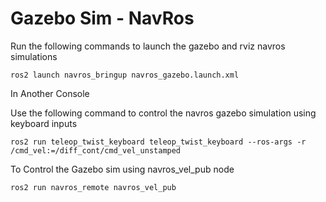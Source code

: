 # Gazebo Sim - NavRos
Run the following commands to launch the gazebo and rviz navros simulations
```
ros2 launch navros_bringup navros_gazebo.launch.xml
```
In Another Console

Use the following command to control the navros gazebo simulation using keyboard inputs
```
ros2 run teleop_twist_keyboard teleop_twist_keyboard --ros-args -r /cmd_vel:=/diff_cont/cmd_vel_unstamped
```
To Control the Gazebo sim using navros_vel_pub node
```
ros2 run navros_remote navros_vel_pub
```

